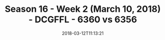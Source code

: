 ---
title: Season 16 - Week 2 (March 10, 2018) - DCGFFL - 6360 vs 6356
teams_score:
- team: 6360
  score: 35
- team: 6356
  score: 39
mvp: Jack Blaney, Antwon Hines
game-ball: Roy Fillyaw, Mark Summerside
sportsperson: Jack Blaney, Andy Smith
season: 16
week: 2
date: '2018-03-12T11:13:21'
pageid: season-16-week-2-march-10-2018-6360-vs-6356
---
